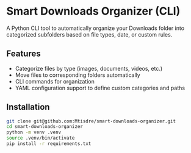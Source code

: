 # Smart Downloads Organizer (CLI)

A Python CLI tool to automatically organize your Downloads folder into categorized subfolders based on file types, date, or custom rules.

## Features
- Categorize files by type (images, documents, videos, etc.)
- Move files to corresponding folders automatically
- CLI commands for organization
- YAML configuration support to define custom categories and paths

## Installation
```bash
git clone git@github.com:Mtisdre/smart-downloads-organizer.git
cd smart-downloads-organizer
python -m venv .venv
source .venv/bin/activate
pip install -r requirements.txt
